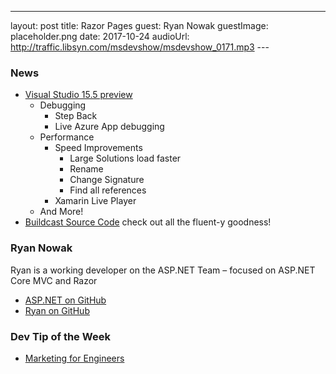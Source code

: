 ---
layout: post
title: Razor Pages
guest:  Ryan Nowak
guestImage: placeholder.png
date: 2017-10-24
audioUrl: http://traffic.libsyn.com/msdevshow/msdevshow_0171.mp3
--- 

### News

 - [Visual Studio 15.5 preview](https://blogs.msdn.microsoft.com/visualstudio/2017/10/11/visual-studio-2017-version-15-5-preview/)
   -   Debugging
       -   Step Back
       -   Live Azure App debugging
   -   Performance
       -   Speed Improvements
           -   Large Solutions load faster
           -   Rename
           -   Change Signature
           -   Find all references
       -   Xamarin Live Player
   -   And More!
 - [Buildcast Source Code](https://github.com/Microsoft/BuildCast) check out all the fluent-y goodness!

### Ryan Nowak

Ryan is a working developer on the ASP.NET Team – focused on ASP.NET Core MVC and Razor

 - [ASP.NET on GitHub](http://Github.com/asp.mvc)
 - [Ryan on GitHub](https://github.com/rynowak)

### Dev Tip of the Week

 - [Marketing for Engineers](https://github.com/LisaDziuba/Marketing-for-Engineers)